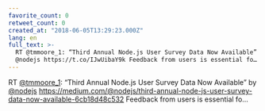 ```yaml
---
favorite_count: 0
retweet_count: 0
created_at: "2018-06-05T13:29:23.000Z"
lang: en
full_text: >-
  RT @tmmoore_1: “Third Annual Node.js User Survey Data Now Available” by
  @nodejs https://t.co/IJwUibaY9k Feedback from users is essential fo…
---
```


RT [@tmmoore_1](https://twitter.com/tmmoore_1): “Third Annual Node.js User
Survey Data Now Available” by [@nodejs](https://twitter.com/nodejs)
<https://medium.com/@nodejs/third-annual-node-js-user-survey-data-now-available-6cb18d48c532>
Feedback from users is essential fo…
